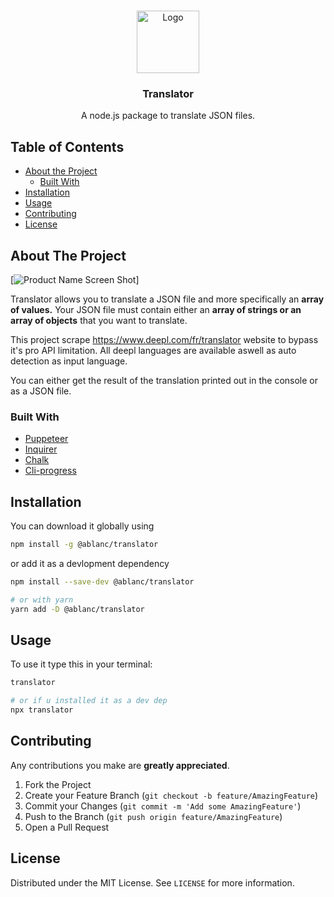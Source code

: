 <!-- PROJECT LOGO -->
<br />
<p align="center">
  <a href="https://github.com/adblanc/repo">
    <img src="https://lh3.googleusercontent.com/proxy/a3aeFyFwkJPGrUDx5Wdv-MW1h5xsMODNQXjO5_0AYAcF4RfzXjN4ZJKtzhiHskeV4OFCvWq8aRDcqldN6rzB52t9_Y3nSjRZ6Bg-i2FqXOayg5_RxFPl3eIF6Q" alt="Logo" width="100" height="100">
  </a>

  <h3 align="center">Translator</h3>

  <p align="center">
    A node.js package to translate JSON files.
  </p>
</p>

<!-- TABLE OF CONTENTS -->

## Table of Contents

- [About the Project](#about-the-project)
  - [Built With](#built-with)
- [Installation](#installation)
- [Usage](#usage)
- [Contributing](#contributing)
- [License](#license)

<!-- ABOUT THE PROJECT -->

## About The Project

[![Product Name Screen Shot][product-screenshot]]

Translator allows you to translate a JSON file and more specifically an **array of values.**
Your JSON file must contain either an **array of strings or an array of objects** that you want to translate.

This project scrape https://www.deepl.com/fr/translator website to bypass it's pro API limitation.
All deepl languages are available aswell as auto detection as input language.

You can either get the result of the translation printed out in the console or as a JSON file.

### Built With

- [Puppeteer](https://github.com/puppeteer/puppeteer)
- [Inquirer](https://github.com/SBoudrias/Inquirer.js)
- [Chalk](https://github.com/chalk/chalk)
- [Cli-progress](https://github.com/AndiDittrich/Node.CLI-Progress)

## Installation

You can download it globally using

```sh
npm install -g @ablanc/translator
```

or add it as a devlopment dependency

```sh
npm install --save-dev @ablanc/translator

# or with yarn
yarn add -D @ablanc/translator
```

## Usage

To use it type this in your terminal:

```sh
translator

# or if u installed it as a dev dep
npx translator
```

## Contributing

Any contributions you make are **greatly appreciated**.

1. Fork the Project
2. Create your Feature Branch (`git checkout -b feature/AmazingFeature`)
3. Commit your Changes (`git commit -m 'Add some AmazingFeature'`)
4. Push to the Branch (`git push origin feature/AmazingFeature`)
5. Open a Pull Request

<!-- LICENSE -->

## License

Distributed under the MIT License. See `LICENSE` for more information.

[product-screenshot]: https://media.discordapp.net/attachments/625724633538101251/682967033243107418/translator.png
